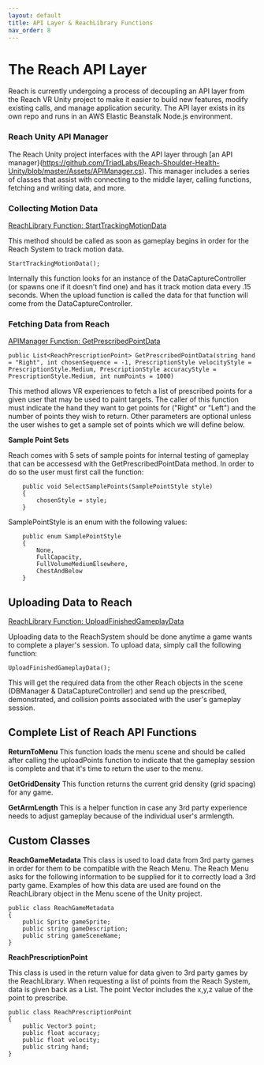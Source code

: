 ```yaml
---
layout: default
title: API Layer & ReachLibrary Functions
nav_order: 8
---
```


# The Reach API Layer

Reach is currently undergoing a process of decoupling an API layer from the Reach VR Unity project to make it easier to build new features, modify existing calls, and manage application security. The API layer exists in its own repo and runs in an AWS Elastic Beanstalk Node.js environment.

### Reach Unity API Manager

The Reach Unity project interfaces with the API layer through [an API manager}(https://github.com/TriadLabs/Reach-Shoulder-Health-Unity/blob/master/Assets/APIManager.cs). This manager includes a series of classes that assist with connecting to the middle layer, calling functions, fetching and writing data, and more.


### Collecting Motion Data

[ReachLibrary Function: StartTrackingMotionData](https://github.com/TriadLabs/Reach-Shoulder-Health-Unity/blob/c448728811782c6e4484fd05ea930adceeb8e4d9/Assets/ReachLibrary.cs)

This method should be called as soon as gameplay begins in order for the Reach System to track motion data.

```
StartTrackingMotionData();
```

Internally this function looks for an instance of the DataCaptureController (or spawns one if it doesn't find one) and has it track motion data every .15 seconds. When the upload function is called the data for that function will come from the DataCaptureController. 


### Fetching Data from Reach

[APIManager Function: GetPrescribedPointData](https://github.com/TriadLabs/Reach-Shoulder-Health-Unity/blob/c102e6e26879d98ecd69e1d262cb2cd0dac3e69c/Assets/APIManager.cs)

```
public List<ReachPrescriptionPoint> GetPrescribedPointData(string hand = "Right", int chosenSequence = -1, PrescriptionStyle velocityStyle = PrescriptionStyle.Medium, PrescriptionStyle accuracyStyle = PrescriptionStyle.Medium, int numPoints = 1000)
```

This method allows VR experiences to fetch a list of prescribed points for a given user that may be used to paint targets. The caller of this function must indicate the hand they want to get points for ("Right" or "Left") and the number of points they wish to return. Other parameters are optional unless the user wishes to get a sample set of points which we will define below. 

**Sample Point Sets**

Reach comes with 5 sets of sample points for internal testing of gameplay that can be accessesd with the GetPrescribedPointData method. In order to do so the user must first call the function:

```
    public void SelectSamplePoints(SamplePointStyle style)
    {
        chosenStyle = style;
    }
```
    

SamplePointStyle is an enum with the following values:

```
    public enum SamplePointStyle
    {
        None,
        FullCapacity,
        FullVolumeMediumElsewhere,
        ChestAndBelow
    }
```

## Uploading Data to Reach

[ReachLibrary Function: UploadFinishedGameplayData](https://github.com/TriadLabs/Reach-Shoulder-Health-Unity/blob/c448728811782c6e4484fd05ea930adceeb8e4d9/Assets/ReachLibrary.cs)

Uploading data to the ReachSystem should be done anytime a game wants to complete a player's session. To upload data, simply call the following function:

```
UploadFinishedGameplayData();
```

This will get the required data from the other Reach objects in the scene (DBManager & DataCaptureController) and send up the prescribed, demonstrated, and collision points associated with the user's gameplay session. 


## Complete List of Reach API Functions

**ReturnToMenu**
This function loads the menu scene and should be called after calling the uploadPoints function to indicate that the gameplay session is complete and that it's time to return the user to the menu.

**GetGridDensity**
This function returns the current grid density (grid spacing) for any game. 

**GetArmLength**
This is a helper function in case any 3rd party experience needs to adjust gameplay because of the individual user's armlength.


## Custom Classes

**ReachGameMetadata**
This class is used to load data from 3rd party games in order for them to be compatible with the Reach Menu. The Reach Menu asks for the following information to be supplied for it to correctly load a 3rd party game. Examples of how this data are used are found on the ReachLibrary object in the Menu scene of the Unity project. 

```
public class ReachGameMetadata
{
    public Sprite gameSprite;
    public string gameDescription;
    public string gameSceneName;
}
```


**ReachPrescriptionPoint**

This class is used in the return value for data given to 3rd party games by the ReachLibrary. When requesting a list of points from the Reach System, data is given back as a List<ReachPrescriptionPoint>. The point Vector includes the x,y,z value of the point to prescribe.

```
public class ReachPrescriptionPoint
{
    public Vector3 point;
    public float accuracy;
    public float velocity;
    public string hand;
}
```
